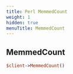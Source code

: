 ```yaml
---
title: Perl MemmedCount
weight: 1
hidden: true
menuTitle: MemmedCount
---
```

## MemmedCount
```perl
$client->MemmedCount()
```